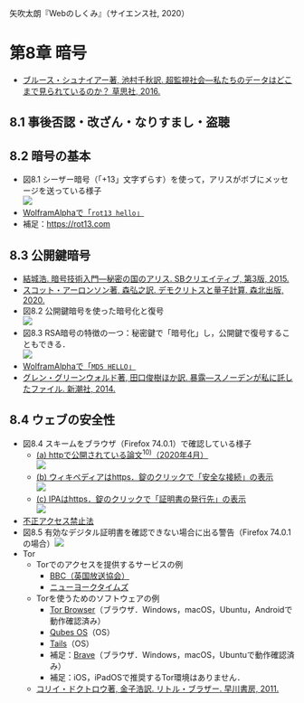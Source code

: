 矢吹太朗『Webのしくみ』（サイエンス社, 2020）

# 第8章 暗号

- [ブルース・シュナイアー著, 池村千秋訳. 超監視社会&mdash;私たちのデータはどこまで見られているのか？ 草思社, 2016.](https://calil.jp/book/4794222378)

## 8.1 事後否認・改ざん・なりすまし・盗聴

## 8.2 暗号の基本

- 図8.1 シーザー暗号（「+13」文字ずらす）を使って，アリスがボブにメッセージを送っている様子<br>![](figures/08-1.svg)
- [WolframAlphaで「`rot13 hello`」](https://www.wolframalpha.com/input/?i=rot13+hello&lang=ja)
- 補足：https://rot13.com

## 8.3 公開鍵暗号

- [結城浩. 暗号技術入門&mdash;秘密の国のアリス. SBクリエイティブ, 第3版, 2015.](https://calil.jp/book/4797382228)
- [スコット・アーロンソン著, 森弘之訳. デモクリトスと量子計算. 森北出版, 2020.](https://calil.jp/book/4627872011)
- 図8.2 公開鍵暗号を使った暗号化と復号<br>![](figures/08-2.svg)
- 図8.3 RSA暗号の特徴の一つ：秘密鍵で「暗号化」し，公開鍵で復号することもできる．<br>![](figures/08-3.svg)
- [WolframAlphaで「`MD5 HELLO`」](https://www.wolframalpha.com/input/?i=MD5+HELLO&lang=ja)
- [グレン・グリーンウォルド著, 田口俊樹ほか訳. 暴露&mdash;スノーデンが私に託したファイル. 新潮社, 2014.](https://calil.jp/book/4105066919)

## 8.4 ウェブの安全性

- 図8.4 スキームをブラウザ（Firefox 74.0.1）で確認している様子
  - [(a) httpで公開されている論文<sup>10)</sup>（2020年4月）<br>![](figures/08-4a.png)](http://infolab.stanford.edu/~backrub/google.html)
  - [(b) ウィキペディアはhttps．錠のクリックで「安全な接続」の表示<br>![](figures/08-4b.png)](https://ja.wikipedia.org)
  - [(c) IPAはhttps．錠のクリックで「証明書の発行先」の表示<br>![](figures/08-4c.png)](https://www.ipa.go.jp)
- [不正アクセス禁止法](https://elaws.e-gov.go.jp/search/elawsSearch/elaws_search/lsg0500/detail?lawId=411AC0000000128)
- 図8.5 有効なデジタル証明書を確認できない場合に出る警告（Firefox 74.0.1の場合）![](figures/08-5.png)
- Tor
  - Torでのアクセスを提供するサービスの例
    - [BBC（英国放送協会）](https://www.bbcnewsv2vjtpsuy.onion)
    - [ニューヨークタイムズ](https://www.nytimes3xbfgragh.onion)
  - Torを使うためのソフトウェアの例
    - [Tor Browser](https://www.torproject.org)（ブラウザ．Windows，macOS，Ubuntu，Androidで動作確認済み）
    - [Qubes OS](https://www.qubes-os.org)（OS）
    - [Tails](https://tails.boum.org)（OS）
    - 補足：[Brave](https://brave.com)（ブラウザ．Windows，macOS，Ubuntuで動作確認済み）
    - 補足：iOS，iPadOSで推奨するTor環境はありません．
  - [コリイ・ドクトロウ著, 金子浩訳. リトル・ブラザー. 早川書房, 2011.](https://calil.jp/book/4152091991)
